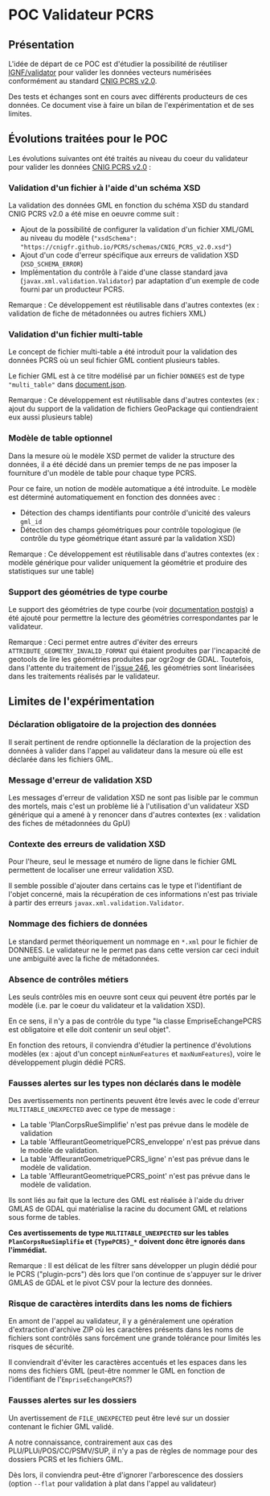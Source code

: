 
# POC Validateur PCRS

## Présentation

L'idée de départ de ce POC est d'étudier la possibilité de réutiliser [IGNF/validator](https://github.com/IGNF/validator) pour valider les données vecteurs numérisées conformément au standard [CNIG PCRS v2.0](https://cnigfr.github.io/PCRS/).

Des tests et échanges sont en cours avec différents producteurs de ces données. Ce document vise à faire un bilan de l'expérimentation et de ses limites.

## Évolutions traitées pour le POC

Les évolutions suivantes ont été traités au niveau du coeur du validateur pour valider les données [CNIG PCRS v2.0](https://cnigfr.github.io/PCRS/) :

### Validation d'un fichier à l'aide d'un schéma XSD

La validation des données GML en fonction du schéma XSD du standard CNIG PCRS v2.0 a été mise en oeuvre comme suit :

* Ajout de la possibilité de configurer la validation d'un fichier XML/GML au niveau du modèle (`"xsdSchema": "https://cnigfr.github.io/PCRS/schemas/CNIG_PCRS_v2.0.xsd"`)
* Ajout d'un code d'erreur spécifique aux erreurs de validation XSD (`XSD_SCHEMA_ERROR`)
* Implémentation du contrôle à l'aide d'une classe standard java (`javax.xml.validation.Validator`) par adaptation d'un exemple de code fourni par un producteur PCRS.

Remarque : Ce développement est réutilisable dans d'autres contextes (ex : validation de fiche de métadonnées ou autres fichiers XML)

### Validation d'un fichier multi-table

Le concept de fichier multi-table a été introduit pour la validation des données PCRS où un seul fichier GML contient plusieurs tables.

Le fichier GML est à ce titre modélisé par un fichier `DONNEES` est de type `"multi_table"` dans [document.json](document.json).

Remarque : Ce développement est réutilisable dans d'autres contextes (ex : ajout du support de la validation de fichiers GeoPackage qui contiendraient eux aussi plusieurs table)

### Modèle de table optionnel

Dans la mesure où le modèle XSD permet de valider la structure des données, il a été décidé dans un premier temps de ne pas imposer la fourniture d'un modèle de table pour chaque type PCRS.

Pour ce faire, un notion de modèle automatique a été introduite. Le modèle est déterminé automatiquement en fonction des données avec :

* Détection des champs identifiants pour contrôle d'unicité des valeurs `gml_id`
* Détection des champs géométriques pour contrôle topologique (le contrôle du type géométrique étant assuré par la validation XSD)

Remarque : Ce développement est réutilisable dans d'autres contextes (ex : modèle générique pour valider uniquement la géométrie et produire des statistiques sur une table)

### Support des géométries de type courbe

Le support des géométries de type courbe (voir [documentation postgis](https://postgis.net/docs/using_postgis_dbmanagement.html#SQL_MM_Part3)) a été ajouté pour permettre la lecture des géométries correspondantes par le validateur.

Remarque : Ceci permet entre autres d'éviter des erreurs `ATTRIBUTE_GEOMETRY_INVALID_FORMAT` qui étaient produites par l'incapacité de geotools de lire les géométries produites par ogr2ogr de GDAL. Toutefois, dans l'attente du traitement de l'[issue 246](https://github.com/IGNF/validator/issues/246), les géométries sont linéarisées dans les traitements réalisés par le validateur.

## Limites de l'expérimentation

### Déclaration obligatoire de la projection des données

Il serait pertinent de rendre optionnelle la déclaration de la projection des données à valider dans l'appel au validateur dans la mesure où elle est déclarée dans les fichiers GML.

### Message d'erreur de validation XSD

Les messages d'erreur de validation XSD ne sont pas lisible par le commun des mortels, mais c'est un problème lié à l'utilisation d'un validateur XSD générique qui a amené à y renoncer dans d'autres contextes (ex : validation des fiches de métadonnées du GpU)

### Contexte des erreurs de validation XSD

Pour l'heure, seul le message et numéro de ligne dans le fichier GML permettent de localiser une erreur validation XSD.

Il semble possible d'ajouter dans certains cas le type et l'identifiant de l'objet concerné, mais la récupération de ces informations n'est pas triviale à partir des erreurs `javax.xml.validation.Validator`.

### Nommage des fichiers de données

Le standard permet théoriquement un nommage en `*.xml` pour le fichier de DONNEES. Le validateur ne le permet pas dans cette version car ceci induit une ambiguïté avec la fiche de métadonnées.

### Absence de contrôles métiers

Les seuls contrôles mis en oeuvre sont ceux qui peuvent être portés par le modèle (i.e. par le coeur du validateur et la validation XSD).

En ce sens, il n'y a pas de contrôle du type "la classe EmpriseEchangePCRS est obligatoire et elle doit contenir un seul objet".

En fonction des retours, il conviendra d'étudier la pertinence d'évolutions modèles (ex : ajout d'un concept `minNumFeatures` et `maxNumFeatures`), voire le développement plugin dédié PCRS.

### Fausses alertes sur les types non déclarés dans le modèle

Des avertissements non pertinents peuvent être levés avec le code d'erreur `MULTITABLE_UNEXPECTED` avec ce type de message :

* La table 'PlanCorpsRueSimplifie' n'est pas prévue dans le modèle de validation
* La table 'AffleurantGeometriquePCRS_enveloppe' n'est pas prévue dans le modèle de validation.
* La table 'AffleurantGeometriquePCRS_ligne' n'est pas prévue dans le modèle de validation.
* La table 'AffleurantGeometriquePCRS_point' n'est pas prévue dans le modèle de validation.

Ils sont liés au fait que la lecture des GML est réalisée à l'aide du driver GMLAS de GDAL qui matérialise la racine du document GML et relations sous forme de tables.

**Ces avertissements de type `MULTITABLE_UNEXPECTED` sur les tables `PlanCorpsRueSimplifie` et `{TypePCRS}_*` doivent donc être ignorés dans l'immédiat.**

Remarque : Il est délicat de les filtrer sans développer un plugin dédié pour le PCRS ("plugin-pcrs") dès lors que l'on continue de s'appuyer sur le driver GMLAS de GDAL et le pivot CSV pour la lecture des données.

### Risque de caractères interdits dans les noms de fichiers

En amont de l'appel au validateur, il y a généralement une opération d'extraction d'archive ZIP où les caractères présents dans les noms de fichiers sont contrôlés sans forcément une grande tolérance pour limités les risques de sécurité.

Il conviendrait d'éviter les caractères accentués et les espaces dans les noms des fichiers GML (peut-être nommer le GML en fonction de l'identifiant de l'`EmpriseEchangePCRS`?)

### Fausses alertes sur les dossiers

Un avertissement de `FILE_UNEXPECTED` peut être levé sur un dossier contenant le fichier GML validé.

A notre connaissance, contrairement aux cas des PLU/PLUi/POS/CC/PSMV/SUP, il n'y a pas de règles de nommage pour des dossiers PCRS et les fichiers GML.

Dès lors, il conviendra peut-être d'ignorer l'arborescence des dossiers (option `--flat` pour validation à plat dans l'appel au validateur)
